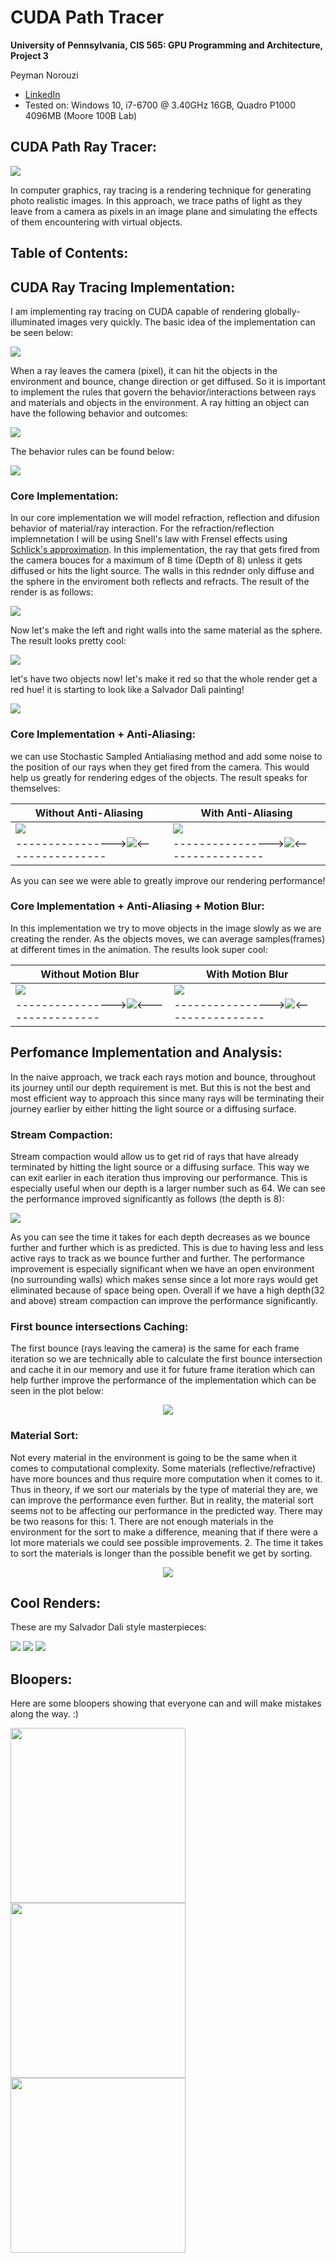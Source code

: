 CUDA Path Tracer
================

**University of Pennsylvania, CIS 565: GPU Programming and Architecture, Project 3**

Peyman Norouzi
* [LinkedIn](https://www.linkedin.com/in/peymannorouzi)
* Tested on: Windows 10, i7-6700 @ 3.40GHz 16GB, Quadro P1000 4096MB (Moore 100B Lab)


## CUDA Path Ray Tracer:

![](img/w_MB.png)

In computer graphics, ray tracing is a rendering technique for generating photo realistic images. In this approach, we trace paths of light as they leave from a camera as pixels in an image plane and simulating the effects of them encountering with virtual objects. 


## Table of Contents:



## CUDA Ray Tracing Implementation:

I am implementing ray tracing on CUDA capable of rendering globally-illuminated images very quickly. The basic idea of the implementation can be seen below:

![](img/1280px-Ray_trace_diagram.svg.png)

When a ray leaves the camera (pixel), it can hit the objects in the environment and bounce, change direction or get diffused. So it is important to implement the rules that govern the behavior/interactions between rays and materials and objects in the environment. A ray hitting an object can have the following behavior and outcomes: 

![](img/beh_img.png)

The behavior rules can be found below: 

![](img/Ray_Tracing_Illustration_First_Bounce.png)


### Core Implementation:

In our core implementation we will model refraction, reflection and difusion behavior of material/ray interaction. For the refraction/reflection implemnetation I will be using Snell's law with Frensel effects using [Schlick's approximation](https://en.wikipedia.org/wiki/Schlick's_approximation). In this implementation, the ray that gets fired from the camera bouces for a maximum of 8 time (Depth of 8) unless it gets diffused or hits the light source. The walls in this rednder only diffuse and the sphere in the enviroment both reflects and refracts. The result of the render is as follows:

![](img/Basic_core.png)

Now let's make the left and right walls into the same material as the sphere. The result looks pretty cool:

![](img/Basic_m.png)

let's have two objects now! let's make it red so that the whole render get a red hue! it is starting to look like a Salvador Dali painting!

![](img/Basis_2.png)

### Core Implementation + Anti-Aliasing:

we can use Stochastic Sampled Antialiasing method and add some noise to the position of our rays when they get fired from the camera. This would help us greatly for rendering edges of the objects. The result speaks for themselves:

| Without Anti-Aliasing | With Anti-Aliasing |
| ------------- | ----------- |
| ![](img/wo_AA.png)  | ![](img/w_AA.png) |
| ---------------->![](img/wo_AA_Z.png)<---------------- | ---------------->![](img/w_AA_Z.png)<----------------|

As you can see we were able to greatly improve our rendering performance!

### Core Implementation + Anti-Aliasing + Motion Blur:

In this implementation we try to move objects in the image slowly as we are creating the render. As the objects moves, we can average samples(frames) at different times in the animation. The results look super cool:

| Without Motion Blur | With Motion Blur |
| ------------- | ----------- |
| ![](img/wo_MB.png)  | ![](img/w_MB.png) |
| ---------------->![](img/wo_MB_Z.png)<---------------- | ---------------->![](img/w_MB_Z.png)<----------------|


## Perfomance Implementation and Analysis:

In the naive approach, we track each rays motion and bounce, throughout its journey until our depth requirement is met. But this is not the best and most efficient way to approach this since many rays will be terminating their journey earlier by either hitting the light source or a diffusing surface.

### Stream Compaction: 

Stream compaction would allow us to get rid of rays that have already terminated by hitting the light source or a diffusing surface. This way we can exit earlier in each iteration thus improving our performance. This is especially useful when our depth is a larger number such as 64. We can see the performance improved significantly as follows (the depth is 8):

![](img/SC.png)

As you can see the time it takes for each depth decreases as we bounce further and further which is as predicted. This is due to having less and less active rays to track as we bounce further and further. The performance improvement is especially significant when we have an open environment (no surrounding walls) which makes sense since a lot more rays would get eliminated because of space being open. Overall if we have a high depth(32 and above) stream compaction can improve the performance significantly. 


### First bounce intersections Caching:

The first bounce (rays leaving the camera) is the same for each frame iteration so we are technically able to calculate the first bounce intersection and cache it in our memory and use it for future frame iteration which can help further improve the performance of the implementation which can be seen in the plot below: 

<p align="center">
  <img src="img/Cache.png">
</p>


### Material Sort:

Not every material in the environment is going to be the same when it comes to computational complexity. Some materials (reflective/refractive) have more bounces and thus require more computation when it comes to it. Thus in theory, if we sort our materials by the type of material they are, we can improve the performance even further. But in reality, the material sort seems not to be affecting our performance in the predicted way. There may be two reasons for this: 1. There are not enough materials in the environment for the sort to make a difference, meaning that if there were a lot more materials we could see possible improvements. 2. The time it takes to sort the materials is longer than the possible benefit we get by sorting. 

<p align="center">
  <img src="img/MS.png">
</p>


## Cool Renders:

These are my Salvador Dali style masterpieces:

![](img/final4.png)
![](img/final3.png)
![](img/final.png)


## Bloopers:

Here are some bloopers showing that everyone can and will make mistakes along the way. :)

<img src="img/blooper_MB.png" width="280"> <img src="img/blooper_refract.PNG" width="280"> <img src="img/blooper_refract2.PNG" width="280">
